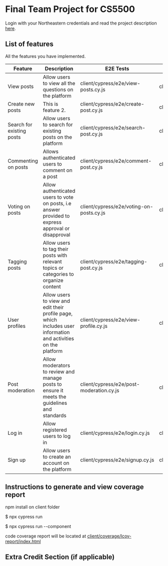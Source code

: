 # Final Team Project for CS5500

Login with your Northeastern credentials and read the project description [here](https://northeastern-my.sharepoint.com/:w:/g/personal/j_mitra_northeastern_edu/ETUqq9jqZolOr0U4v-gexHkBbCTAoYgTx7cUc34ds2wrTA?e=URQpeI).

## List of features

All the features you have implemented. 

| Feature                   | Description                                                                                                     | E2E Tests                                | Component Tests          | Jest Tests                               |
| ------------------------- | --------------------------------------------------------------------------------------------------------------- | ---------------------------------------- | ------------------------ | ---------------------------------------- |
| View posts                | Allow users to view all the questions on the platform                                                           | client/cypress/e2e/view-posts.cy.js      | client/cypress/component | server/tests/controller/question.test.js server/tests/utils/question.test.js |
| Create new posts          | This is feature 2.                                                                                              | client/cypress/e2e/create-post.cy.js     | client/cypress/component | server/tests/controller/question.test.js server/tests/utils/question.test.js                             |
| Search for existing posts | Allow users to search for existing posts on the platform                                                        | client/cypress/e2e/search-post.cy.js     | client/cypress/component | server/tests/controller/question.test.js server/tests/utils/question.test.js                             |
| Commenting on posts       | Allows authenticated users to comment on a post                                                                 | client/cypress/e2e/comment-post.cy.js    | client/cypress/component | server/tests/controller/question.test.js server/tests/utils/question.test.js                             |
| Voting on posts           | Allow authenticated users to vote on posts, i.e answer provided to express approval or disapproval              | client/cypress/e2e/voting-on-posts.cy.js | client/cypress/component | server/tests/controller/vote.test.js                             |
| Tagging posts             | Allow users to tag their posts with relevant topics or categories to organize content                           | client/cypress/e2e/tagging-post.cy.js    | client/cypress/component | server/tests/controller/tag.test.js                             |
| User profiles             | Allow users to view and edit their profile page, which includes user information and activities on the platform | client/cypress/e2e/view-profile.cy.js    | client/cypress/component | server/tests/controller/auth.test.js                             |
| Post moderation           | Allow moderators to review and manage posts to ensure it meets the guidelines and standards                     | client/cypress/e2e/post-moderation.cy.js | client/cypress/component | server/tests/controller/question.test.js                             |
| Log in                    | Allow registered users to log in                                                                                | client/cypress/e2e/login.cy.js           | client/cypress/component | server/tests/controller/auth.test.js                             |
| Sign up                   | Allow users to create an account on the platform                                                                | client/cypress/e2e/signup.cy.js          | client/cypress/component | server/tests/controller/auth.test.js                             |

## Instructions to generate and view coverage report

npm install on client folder

  $ npx cypress run

  $ npx cypress run --component

code coverage report will be located at [client/coverage/lcov-report/index.html](client/coverage/lcov-report/index.html)

## Extra Credit Section (if applicable)
